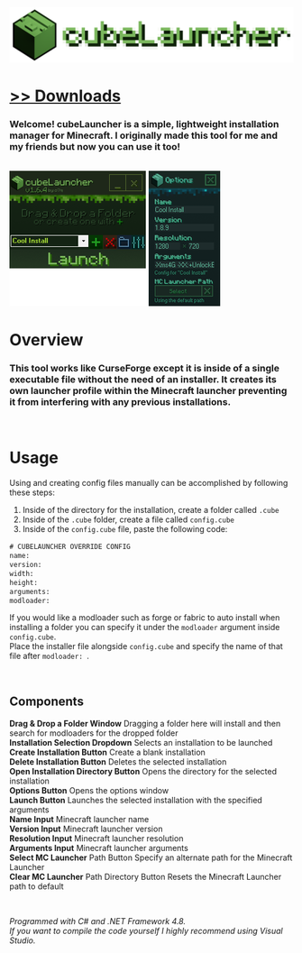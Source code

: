 <img src="assets/images/readmebanner.png">

# [>> Downloads](https://github.com/o7q/cubeLauncher/releases)
<h3>Welcome! cubeLauncher is a simple, lightweight installation manager for Minecraft. I originally made this tool for me and my friends but now you can use it too!</h3>

<br>

<img src="assets/images/program.png"/>

<br>

# Overview
<h3>This tool works like CurseForge except it is inside of a single executable file without the need of an installer. It creates its own launcher profile within the Minecraft launcher preventing it from interfering with any previous installations.</h3>

<br>

# Usage
Using and creating config files manually can be accomplished by following these steps:
1. Inside of the directory for the installation, create a folder called `.cube`
2. Inside of the `.cube` folder, create a file called `config.cube`
3. Inside of the `config.cube` file, paste the following code:
```
# CUBELAUNCHER OVERRIDE CONFIG
name: 
version: 
width: 
height: 
arguments: 
modloader: 
```

If you would like a modloader such as forge or fabric to auto install when installing a folder you can specify it under the `modloader` argument inside `config.cube`. \
Place the installer file alongside `config.cube` and specify the name of that file after `modloader: `.

<br>

## <b>Components</b>
<b>Drag & Drop a Folder Window</b> Dragging a folder here will install and then search for modloaders for the dropped folder \
<b>Installation Selection Dropdown</b> Selects an installation to be launched \
<b>Create Installation Button</b> Create a blank installation \
<b>Delete Installation Button</b> Deletes the selected installation \
<b>Open Installation Directory Button</b> Opens the directory for the selected installation \
<b>Options Button</b> Opens the options window \
<b>Launch Button</b> Launches the selected installation with the specified arguments \
<b>Name Input</b> Minecraft launcher name \
<b>Version Input</b> Minecraft launcher version \
<b>Resolution Input</b> Minecraft launcher resolution \
<b>Arguments Input</b> Minecraft launcher arguments \
<b>Select MC Launcher</b> Path Button Specify an alternate path for the Minecraft Launcher \
<b>Clear MC Launcher</b> Path Directory Button Resets the Minecraft Launcher path to default

<br>

<i>Programmed with C# and .NET Framework 4.8.</i> \
<i>If you want to compile the code yourself I highly recommend using Visual Studio.</i>